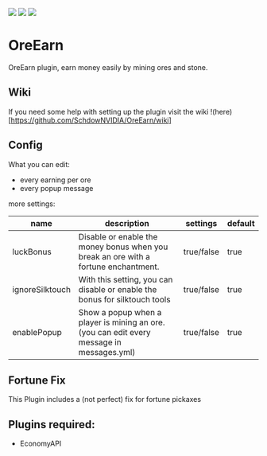 [![](https://poggit.pmmp.io/shield.state/OreEarn)](https://poggit.pmmp.io/p/OreEarn)
[![](https://poggit.pmmp.io/shield.api/OreEarn)](https://poggit.pmmp.io/p/OreEarn)
[![](https://poggit.pmmp.io/shield.dl.total/OreEarn)](https://poggit.pmmp.io/p/OreEarn)
# OreEarn
OreEarn plugin, earn money easily by mining ores and stone.

## Wiki
If you need some help with setting up the plugin visit the wiki !(here)[https://github.com/SchdowNVIDIA/OreEarn/wiki]

## Config
What you can edit:
* every earning per ore
* every popup message

more settings:

| name           | description                                                                                 | settings   | default |
|----------------|---------------------------------------------------------------------------------------------|------------|---------|
| luckBonus      | Disable or enable the money bonus when you break an ore with a fortune enchantment.         | true/false | true    |
| ignoreSilktouch | With this setting, you can disable or enable the bonus for silktouch tools                  | true/false | true    |
| enablePopup    | Show a popup when a player is mining an ore. (you can edit every message in messages.yml)   | true/false | true    |

## Fortune Fix
This Plugin includes a (not perfect) fix for fortune pickaxes

## Plugins required:
* EconomyAPI 



